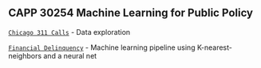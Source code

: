 ## CAPP 30254 Machine Learning for Public Policy

[`Chicago 311 Calls`](https://github.com/natashamathur/MachineLearning2018/blob/master/Homework%201/311%20Data%20Exploration.ipynb) - Data exploration

[`Financial Delinquency`](https://github.com/natashamathur/MachineLearning2018/blob/master/Homework%202/Financial%20Distress%20Analysis%20.ipynb) - Machine learning pipeline using K-nearest-neighbors and a neural net

